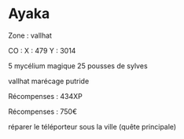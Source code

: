 # Ayaka

Zone : vallhat

CO : X : 479 Y : 3014

5 mycélium magique 25 pousses de sylves

vallhat marécage putride

Récompenses : 434XP

Récompenses : 750€

réparer le téléporteur sous la ville (quête principale)

